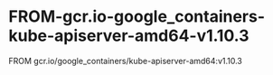 # FROM-gcr.io-google_containers-kube-apiserver-amd64-v1.10.3
FROM gcr.io/google_containers/kube-apiserver-amd64:v1.10.3
